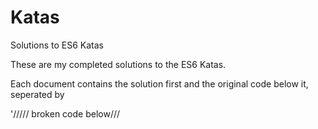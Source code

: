 # Katas
Solutions to ES6 Katas

These are my completed solutions to the ES6 Katas.

Each document contains the solution first and the original code below it, seperated by 

'///// broken code below///
